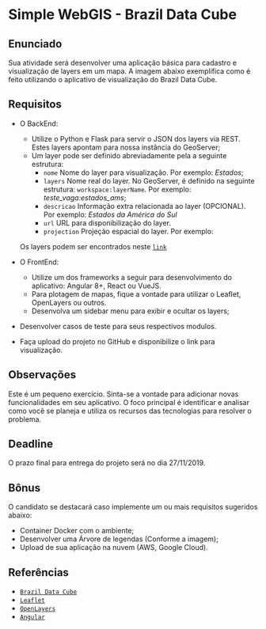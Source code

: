 # Simple WebGIS - Brazil Data Cube

## Enunciado

Sua atividade será desenvolver uma aplicação básica para cadastro e visualização de layers em um mapa. A imagem abaixo exemplifica como é feito utilizando o aplicativo de visualização do Brazil Data Cube.

## Requisitos

- O BackEnd:
  - Utilize o Python e Flask para servir o JSON dos layers via REST. Estes layers apontam para nossa instância do GeoServer;
  - Um layer pode ser definido abreviadamente pela a seguinte estrutura:
    * `nome` Nome do layer para visualização. Por exemplo: *Estados*;
    * `layers` Nome real do layer. No GeoServer, é definido na seguinte estrutura: `workspace:layerName`. Por exemplo: *teste_vaga:estados_ams*;
    * `descricao` Informação extra relacionada ao layer (OPCIONAL). Por exemplo: *Estados da América do Sul*
    * `url` URL para disponibilização do layer.
    * `projection` Projeção espacial do layer. Por exemplo:

   Os layers podem ser encontrados neste [`link`](http://www.dpi.inpe.br/jenkins-data/brazil-data-cube/tmp/layers.json)

- O FrontEnd:
  - Utilize um dos frameworks a seguir para desenvolvimento do aplicativo: Angular 8+, React ou VueJS.
  - Para plotagem de mapas, fique a vontade para utilizar o Leaflet, OpenLayers ou outros.
  - Desenvolva um sidebar menu para exibir e ocultar os layers;

- Desenvolver casos de teste para seus respectivos modulos.

- Faça upload do projeto no GitHub e disponibilize o link para visualização.

## Observações

Este é um pequeno exercício. Sinta-se a vontade para adicionar novas funcionalidades em seu aplicativo. O foco principal é identificar e analisar como você se planeja e utiliza os recursos das tecnologias para resolver o problema.

## Deadline

O prazo final para entrega do projeto será no dia 27/11/2019.

## Bônus

O candidato se destacará caso implemente um ou mais requisitos sugeridos abaixo:

- Container Docker com o ambiente;
- Desenvolver uma Árvore de legendas (Conforme a imagem);
- Upload de sua aplicação na nuvem (AWS, Google Cloud).

## Referências

- [`Brazil Data Cube`](http://www.brazildatacube.org)
- [`Leaflet`](https://leafletjs.com/)
- [`OpenLayers`](https://openlayers.org/)
- [`Angular`](https://angular.io/)
